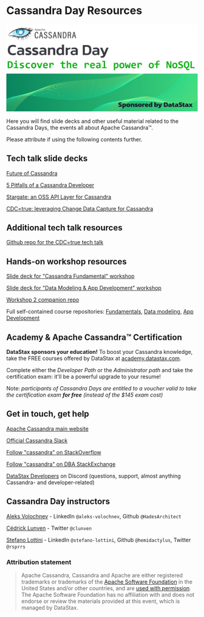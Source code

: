 # Cassandra Day Resources

![Cassandra Days banner](images/cdays_banner.png)

Here you will find slide decks and other
useful material related to the Cassandra Days, the events all about
Apache Cassandra™.

Please attribute if using the following contents further.

## Tech talk slide decks

[Future of Cassandra](slides/cday_deck_future-of-cassandra.pdf)

[5 Pitfalls of a Cassandra Developer](slides/cday_deck_5-pitfalls-of-cassandra-developer.pdf)

[Stargate: an OSS API Layer for Cassandra](slides/cday_deck_stargate-oss-api-layer-for-cassandra.pdf)

[CDC=true: leveraging Change Data Capture for Cassandra](slides/cday_deck_CDC-equals-true.pdf)

## Additional tech talk resources

[Github repo for the CDC=true tech talk](https://github.com/difli/cdc-to-kafka-for-twitter-sentimentr-up)

## Hands-on workshop resources

[Slide deck for "Cassandra Fundamental" workshop](slides/workshops/cday_workshop_deck_cassandra-fundamentals.pdf)

[Slide deck for "Data Modeling & App Development" workshop](slides/workshops/cday_workshop_deck_data-modeling-and-app-development.pdf)

[Workshop 2 companion repo](https://dtsx.io/cday-ws2)

Full self-contained course repositories:
[Fundamentals](https://github.com/datastaxdevs/workshop-cassandra-fundamentals#readme),
[Data modeling](https://github.com/datastaxdevs/workshop-cassandra-data-modeling#readme),
[App Development](https://github.com/datastaxdevs/workshop-cassandra-application-development#readme)

## Academy & Apache Cassandra™ Certification

**DataStax sponsors your education!**
To boost your Cassandra knowledge, take the FREE courses offered by DataStax
at [academy.datastax.com](https://academy.datastax.com).

Complete either the _Developer Path_ or the _Administrator path_ and take the
certification exam: it'll be a powerful upgrade to your resume!

Note: _participants of Cassandra Days are entitled to a voucher
valid to take the certification exam **for free**
(instead of the $145 exam cost)_

## Get in touch, get help

[Apache Cassandra main website](https://cassandra.apache.org/)

[Official Cassandra Slack](https://s.apache.org/slack-invite)

[Follow "cassandra" on StackOverflow](https://stackoverflow.com/questions/tagged/cassandra)

[Follow "cassandra" on DBA StackExchange](https://dba.stackexchange.com/questions/tagged/cassandra)

[DataStax Developers](https://dtsx.io/discord) on Discord
(questions, support, almost anything Cassandra- and developer-related)

## Cassandra Day instructors

[Aleks Volochnev](https://dtsx.io/aleks
) - LinkedIn `@aleks-volochnev`, Github `@HadesArchitect`

[Cédrick Lunven](https://dtsx.io/cedrick) - Twitter `@clunven`

[Stefano Lottini](https://dtsx.io/stefano
) - LinkedIn `@stefano-lottini`, Github `@hemidactylus`, Twitter `@rsprrs`

### Attribution statement

> Apache Cassandra, Cassandra and Apache are either registered trademarks or
> trademarks of the [Apache Software Foundation](http://www.apache.org/)
> in the United States and/or
> other countries, and are [used with permission](http://www.apache.org/foundation/marks/events.html).
> The Apache Software Foundation has no affiliation with and does not
> endorse or review the materials provided at this event,
> which is managed by DataStax.

